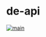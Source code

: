 # de-api
[![main](https://github.com/adam-larson-lee/de-api/workflows/Main/badge.svg)](https://github.com/adam-larson-lee/de-api/actions?query=workflow%3AMain)